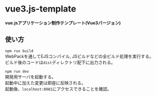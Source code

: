 # vue3.js-template
**vue.jsアプリケーション制作テンプレート(Vue3バージョン)**  

## 使い方
`npm run build`  
WebPackを通してEJSコンパイル, JSビルドなどの全ビルド処理を実行する。  
ビルド後のコードは`dist`ディレクトリ配下に出力される。  

`npm run dev`  
開発用サーバを起動する。  
起動中に加えた変更は即座に反映される。  
起動後、`localhost:8081`にアクセスできることを確認。  